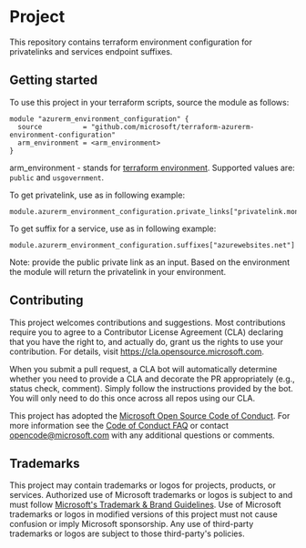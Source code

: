 # Project

This repository contains terraform environment configuration for privatelinks and services endpoint suffixes.

## Getting started

To use this project in your terraform scripts, source the module as follows:

```
module "azurerm_environment_configuration" {
  source          = "github.com/microsoft/terraform-azurerm-environment-configuration"
  arm_environment = <arm_environment>
}
```

arm_environment - stands for [terraform environment](https://registry.terraform.io/providers/hashicorp/azurerm/latest/docs#environment). Supported values are: `public` and `usgovernment`.

To get privatelink, use as in following example:

```
module.azurerm_environment_configuration.private_links["privatelink.monitor.azure.com"]
```

To get suffix for a service, use as in following example:

```
module.azurerm_environment_configuration.suffixes["azurewebsites.net"]
```

Note: provide the public private link as an input. Based on the environment the module will return the privatelink in your environment. 

## Contributing

This project welcomes contributions and suggestions.  Most contributions require you to agree to a
Contributor License Agreement (CLA) declaring that you have the right to, and actually do, grant us
the rights to use your contribution. For details, visit https://cla.opensource.microsoft.com.

When you submit a pull request, a CLA bot will automatically determine whether you need to provide
a CLA and decorate the PR appropriately (e.g., status check, comment). Simply follow the instructions
provided by the bot. You will only need to do this once across all repos using our CLA.

This project has adopted the [Microsoft Open Source Code of Conduct](https://opensource.microsoft.com/codeofconduct/).
For more information see the [Code of Conduct FAQ](https://opensource.microsoft.com/codeofconduct/faq/) or
contact [opencode@microsoft.com](mailto:opencode@microsoft.com) with any additional questions or comments.

## Trademarks

This project may contain trademarks or logos for projects, products, or services. Authorized use of Microsoft 
trademarks or logos is subject to and must follow 
[Microsoft's Trademark & Brand Guidelines](https://www.microsoft.com/en-us/legal/intellectualproperty/trademarks/usage/general).
Use of Microsoft trademarks or logos in modified versions of this project must not cause confusion or imply Microsoft sponsorship.
Any use of third-party trademarks or logos are subject to those third-party's policies.
